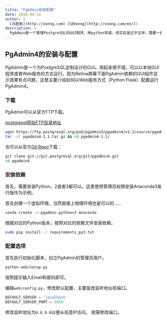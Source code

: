 ```yaml
---
title: "PgAdmin安装配置"
date: 2018-04-14
author: |
  [冯若航](http://vonng.com)（[@Vonng](http://vonng.com/en/)）
description: >
  PgAdmin是一个管理PostgreSQL的GUI程序，用python写成，但实在是过于古早，需要一些额外配置。
---
```




## PgAdmin4的安装与配置

PgAdmin是一个为PostgreSQL定制设计的GUI。用起来很不错。可以以本地GUI程序或者Web服务的方式运行。因为Retina屏幕下面PgAdmin依赖的GUI组件显示效果有点问题，这里主要介绍如何以Web服务方式（Python Flask）配置运行PgAdmin4。

### 下载

PgAdmin可以从官方FTP下载。

[postgresql网站FTP目录地址](https://ftp.postgresql.org/pub/pgadmin3/pgadmin4)

```bash
wget https://ftp.postgresql.org/pub/pgadmin3/pgadmin4/v1.1/source/pgadmin4-1.1.tar.gz
tar -xf pgadmin4-1.1.tar.gz && cd pgadmin4-1.1/
```

也可以从官方[Git Repo](git://git.postgresql.org/git/pgadmin4.git)下载：

```bash
git clone git://git.postgresql.org/git/pgadmin4.git
cd pgadmin4
```



### 安装依赖

首先，需要安装Python，2或者3都可以。这里使用管理员权限安装Anaconda3发行版作为示例。

首先创建一个虚拟环境，当然直接上物理环境也是可以的……

```bash
conda create -n pgadmin python=3 anaconda
```

根据对应的Python版本，按照对应的依赖文件安装依赖。

```bash
sudo pip install -r requirements_py3.txt
```



### 配置选项

首先执行初始化脚本，创立PgAdmin的管理员用户。
```bash
python web/setup.py
```
按照提示输入Email和密码即可。


编辑`web/config.py`，修改默认配置，主要是改监听地址和端口。

```python
DEFAULT_SERVER = 'localhost'
DEFAULT_SERVER_PORT = 5050
```
修改监听地址为`0.0.0.0`以便从任意IP访问。
按需修改端口。





